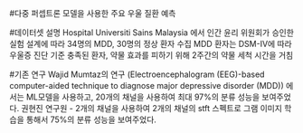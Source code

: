 #다중 퍼셉트론 모델을 사용한 주요 우울 질환 예측

#데이터셋 설명
Hospital Universiti Sains Malaysia 에서 인간 윤리 위원회가 승인한 실험 설계에 따라 34명의 MDD, 30명의 정상 환자 수집
MDD 환자는 DSM-IV에 따라 우울증 진단 기준 충족된 환자, 약물 효과를 피하기 위해 2주간의 약물 세척 시간을 거침

#기존 연구
Wajid Mumtaz의 연구 (Electroencephalogram (EEG)-based computer-aided technique to diagnose major depressive disorder (MDD)) 에서는 ML모델을 사용하고, 20개의 채널을 사용하여 최대 97%의 분류 성능을 보여주었다.
권현진 연구원 - 
2개의 채널을 사용하여 2개의 채널의 stft 스펙트로 그램 이미지 학습을 통해서 75%의 분류 성능을 보여주었다.
